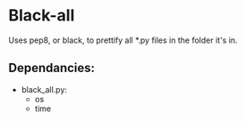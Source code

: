 # Black-all  

Uses pep8, or black, to prettify all *.py files in the folder it's in.  

## Dependancies:
  - black_all.py:
    - os
    - time
